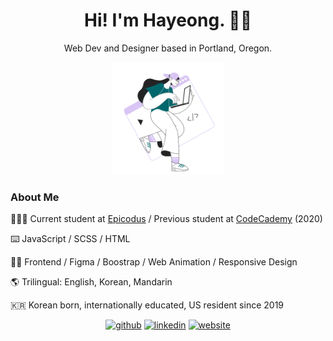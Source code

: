 <h1 align="center">Hi! I'm Hayeong. 🫶🏻 </h1> 
<p align="center">Web Dev and Designer based in Portland, Oregon.</p>

<p align="center">
  <a href="https://icons8.com/illustrations/author/7WmtYU90j36d"><img width="180" height="180" src="https://github.com/hypyeon/hypyeon/blob/main/sammy-line-young-woman-coding-on-laptop.gif"></a>
</p>
<h3>About Me</h3>
<div>
  <p>
    👩🏻‍🏫 Current student at <a href="https://www.epicodus.com/">Epicodus</a> / Previous student at <a href="https://www.codecademy.com/profiles/hayongcodes">CodeCademy</a> (2020)
  </p>
  <p>
    ⌨️ JavaScript / SCSS / HTML 
  </p>
  <p>
    ✍🏻 Frontend / Figma / Boostrap / Web Animation / Responsive Design
  </p>
  <p>
    🌎 Trilingual: English, Korean, Mandarin
  </p>
  <p>
    🇰🇷 Korean born, internationally educated, US resident since 2019
  </p>
</div>
<p align="center">
  <a href="https://github.com/hypyeon"><img src='https://cdn.jsdelivr.net/npm/simple-icons@3.0.1/icons/github.svg' alt='github' height='30'></a>  
  <a href="https://www.linkedin.com/in/hayeongp828663811/"><img src='https://cdn.jsdelivr.net/npm/simple-icons@3.0.1/icons/linkedin.svg' alt='linkedin' height='30'></a>  
  <a href="https://www.hayeong.website"><img src='https://cdn.jsdelivr.net/npm/simple-icons@3.0.1/icons/icloud.svg' alt='website' height='30'></a>  
</p>
